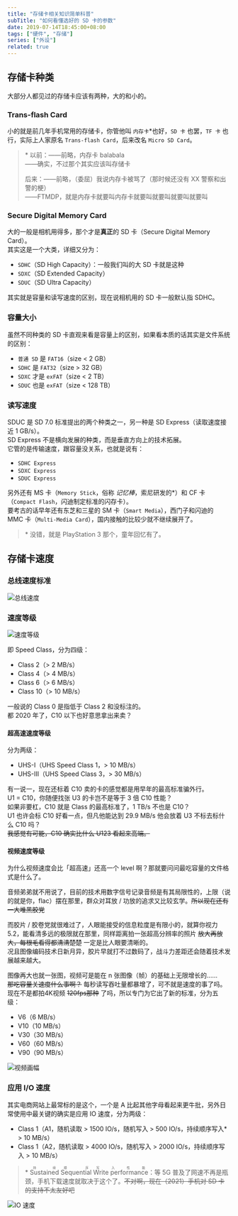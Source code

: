 ```yaml
---
title: "存储卡相关知识简单科普"
subTitle: "如何看懂选好的 SD 卡的参数"
date: 2019-07-14T18:45:00+08:00
tags: ["硬件", "存储"]
series: ["外设"]
related: true
---
```


## 存储卡种类
大部分人都见过的存储卡应该有两种，大的和小的。  

### Trans-flash Card
小的就是前几年手机常用的存储卡，你管他叫 `内存卡`\*也好，`SD 卡` 也罢，`TF 卡` 也行，实际上人家原名 `Trans-flash Card`，后来改名 `Micro SD Card`。  

> \* 以前：——前略，内存卡 balabala  
> ——确实，不过那个其实应该叫存储卡  
> 
> 后来：——前略，（委屈）我说内存卡被骂了（那时候还没有 XX 警察和出警的梗）  
> ——FTMDP，就是内存卡就要叫内存卡就要叫就要叫就要叫就要叫  

### Secure Digital Memory Card
大的一般是相机用得多，那个才是**真正**的 SD 卡（Secure Digital Memory Card）。  
其实这是一个大类，详细又分为：  
* `SDHC`（SD High Capacity）：一般我们叫的大 SD 卡就是这种  
* `SDXC`（SD Extended Capacity）  
* `SDUC`（SD Ultra Capacity）  

其实就是容量和读写速度的区别，现在说相机用的 SD 卡一般默认指 SDHC。  

### 容量大小
虽然不同种类的 SD 卡直观来看是容量上的区别，如果看本质的话其实是文件系统的区别：  
* `普通 SD` 是 `FAT16`（size < 2 GB）  
* `SDHC` 是 `FAT32`（size > 32 GB）  
* `SDXC` 才是 `exFAT`（size < 2 TB）  
* `SDUC` 也是 `exFAT`（size < 128 TB）  

### 读写速度
SDUC 是 SD 7.0 标准提出的两个种类之一，另一种是 SD Express（读取速度接近 1 GB/s）。  
SD Express 不是横向发展的种类，而是垂直方向上的技术拓展。  
它管的是传输速度，跟容量没关系，也就是说有：  
* `SDHC Express`  
* `SDXC Express`  
* `SDUC Express`  

另外还有 MS 卡（`Memory Stick`，俗称 *记忆棒*，索尼研发的\*）和 CF 卡（`Compact Flash`，闪迪制定标准的闪存卡）。  
要考古的话早年还有东芝和三星的 SM 卡（`Smart Media`），西门子和闪迪的 MMC 卡（`Multi-Media Card`），国内接触的比较少就不继续展开了。  

> \* 没错，就是 PlayStation 3 那个，童年回忆有了。  

## 存储卡速度
### 总线速度标准
![总线速度](https://www.sdcard.org/cms/wp-content/uploads/2021/04/bus_speed_img2021.png)

### 速度等级
![速度等级](https://www.sdcard.org/cms/wp-content/uploads/2021/03/video_speed-class_01.png)

即 Speed Class，分为四级：  
* Class 2（> 2 MB/s）  
* Class 4（> 4 MB/s）  
* Class 6（> 6 MB/s）  
* Class 10（> 10 MB/s）  

一般说的 Class 0 是指低于 Class 2 和没标注的。  
都 2020 年了，C10 以下也好意思拿出来卖？  

#### 超高速速度等级
分为两级：  
* UHS-I（UHS Speed Class 1，> 10 MB/s）  
* UHS-III（UHS Speed Class 3，> 30 MB/s）  

有一说一，现在还标着 C10 卖的卡的感觉都是用早年的最高标准骗外行。  
U1 = C10，你随便找张 U3 的卡岂不是等于 3 倍 C10 性能？  
如果非要杠，C10 就是 Class 的最高标准了，1 TB/s 不也是 C10？  
U1 也许会标 C10 好看一点，但凡他能达到 29.9 MB/s 他会放着 U3 不标去标什么 C10 吗？  
~~我感觉有可能，C10 确实比什么 U123 看起来高端。~~  

#### 视频速度等级
为什么视频速度会比「超高速」还高一个 level 啊？那就要问问最吃容量的文件格式是什么了。  

音频弟弟就不用说了，目前的技术用数字信号记录音频是有其局限性的，上限（说的就是你，flac）摆在那里，群众对耳放 / 功放的追求又比较玄学。~~所以现在还有一大堆黑胶党~~  

而胶片 / 胶卷党就很难过了，人眼能接受的信息粒度是有限小的，就算你视力 5.2，能看清多远的极限就在那里，同样距离拍一张超高分辨率的照片 ~~放大再放大，每根毛看得都清清楚楚~~ 一定是比人眼要清晰的。  
况且图像编码技术日新月异，胶片早就打不过数码了，战斗力差距还会随着技术发展越来越大。  

图像再大也就一张图，视频可是能在 n 张图像（帧）的基础上无限增长的……  
~~那吃容量关速度什么事啊？~~ 每秒读写吞吐量都暴增了，可不就是速度的事了吗。  
现在不是都拍4K视频 ~~120fps那种~~ 了吗，所以专门为它出了新的标准，分为五级：  
* V6（6 MB/s）  
* V10（10 MB/s）  
* V30（30 MB/s）  
* V60（60 MB/s）  
* V90（90 MB/s）  

![视频画幅](https://www.sdcard.org/cms/wp-content/uploads/2021/03/video_speed-class_02.png)

### 应用 I/O 速度
其实电商网站上最常标的是这个，一个是 A 比起其他字母看起来更牛批，另外日常使用中最关键的确实是应用 IO 速度，分为两级：  
* Class 1（A1，随机读取 > 1500 IO/s，随机写入 > 500 IO/s，持续顺序写入\* > 10 MB/s）  
* Class 1（A2，随机读取 > 4000 IO/s，随机写入 > 2000 IO/s，持续顺序写入 > 10 MB/s）  

> \* <ruby><rb>Sustained</rb><rp>（</rp><rt>持续</rt><rp>）</rp></ruby> <ruby><rb>Sequential</rb><rp>（</rp><rt>顺序</rt><rp>）</rp></ruby> <ruby><rb>Write performance</rb><rp>（</rp><rt>写入性能</rt><rp>）</rp></ruby>：等 5G 普及了网速不再是瓶颈，手机下载速度就取决于这个了。~~不对啊，现在（2021）手机对 SD 卡的支持不太友好吧~~  

![IO 速度](https://www.sdcard.org/cms/wp-content/uploads/2020/12/img_application.jpg)
